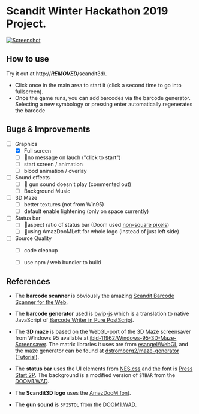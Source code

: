                                   

# Scandit Winter Hackathon 2019 Project.

[![Screenshot](http://***REMOVED***/scandit3d/screenshot-thumb.png)](http://***REMOVED***/scandit3d/screenshot.png)

## How to use
Try it out at http://***REMOVED***/scandit3d/. 
* Click once in the main area to start it (click a second time to go into fullscreen). 
* Once the game runs, you can add barcodes via the barcode generator. Selecting a new symbology or pressing enter automatically regenerates the barcode

## Bugs & Improvements
- [ ] Graphics
  - [x] Full screen
  - [ ] 🐞no message on lauch ("click to start")
  - [ ] start screen / animation
  - [ ] blood animation / overlay 
- [ ] Sound effects 
  - [ ] 🐞 gun sound doesn't play (commented out)
  - [ ] Background Music
- [ ] 3D Maze
  - [ ] better textures (not from Win95)
  - [ ] default enable lightening (only on space currently)
- [ ] Status bar
  - [ ] 🐞aspect ratio of status bar (Doom used [non-square pixels](https://doom.fandom.com/wiki/Aspect_ratio))
  - [ ] 🐞using AmazDooMLeft for whole logo (instead of just left side)
- [ ] Source Quality
  - [ ] code cleanup
  - [ ] use npm / web bundler to build


## References
* The **barcode scanner** is obviously the amazing [Scandit Barcode Scanner for the Web](https://www.npmjs.com/package/scandit-sdk).

* The **barcode generator** used is [bwip-js](https://github.com/metafloor/bwip-js) which is a translation to native JavaScript of [Barcode Writer in Pure PostScript](https://github.com/bwipp/postscriptbarcode).

* The **3D maze** is based on the WebGL-port of the 3D Maze screensaver from Windows 95 available at [ibid-11962/Windows-95-3D-Maze-Screensaver](https://github.com/ibid-11962/Windows-95-3D-Maze-Screensaver). The matrix libraries it uses are from [esangel/WebGL](https://github.com/esangel/WebGL/tree/master/Common) and the maze generator can be found at [dstromberg2/maze-generator](https://github.com/dstromberg2/maze-generator) ([Tutorial](https://www.dstromberg.com/2013/07/tutorial-random-maze-generation-algorithm-in-javascript/)).

* The **status bar** uses the UI elements from [NES.css](https://github.com/nostalgic-css/NES.css) and the font is [Press Start 2P](https://fonts.google.com/specimen/Press+Start+2P?selection.family=Press+Start+2P). The background is a modified version of `STBAR` from the [DOOM1.WAD](https://doomwiki.org/wiki/DOOM1.WAD).

* The **Scandit3D logo** uses the [AmazDooM font](https://www.dafont.com/amazdoom.font).

* The **gun sound** is `SPISTOL` from the [DOOM1.WAD](https://doomwiki.org/wiki/DOOM1.WAD).




